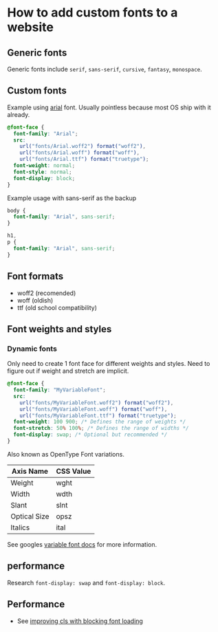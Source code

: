# How to add custom fonts to a website

## Generic fonts

Generic fonts include `serif`, `sans-serif`, `cursive`, `fantasy`, `monospace`.

## Custom fonts

Example using [arial](../659) font. Usually pointless because most OS ship with it already.

```css
@font-face {
  font-family: "Arial";
  src:
    url("fonts/Arial.woff2") format("woff2"),
    url("fonts/Arial.woff") format("woff"),
    url("fonts/Arial.ttf") format("truetype");
  font-weight: normal;
  font-style: normal;
  font-display: block;
}
```

Example usage with sans-serif as the backup

```css
body {
  font-family: "Arial", sans-serif;
}

h1,
p {
  font-family: "Arial", sans-serif;
}
```

## Font formats

- woff2 (recomended)
- woff (oldish)
- ttf (old school compatibility)

## Font weights and styles

### Dynamic fonts

Only need to create 1 font face for different weights and styles. Need to figure out if weight and stretch are implicit.

```css
@font-face {
  font-family: "MyVariableFont";
  src:
    url("fonts/MyVariableFont.woff2") format("woff2"),
    url("fonts/MyVariableFont.woff") format("woff"),
    url("fonts/MyVariableFont.ttf") format("truetype");
  font-weight: 100 900; /* Defines the range of weights */
  font-stretch: 50% 100%; /* Defines the range of widths */
  font-display: swap; /* Optional but recommended */
}
```

Also known as OpenType Font variations.

| Axis Name    | CSS Value |
| ------------ | --------- |
| Weight       | wght      |
| Width        | wdth      |
| Slant        | slnt      |
| Optical Size | opsz      |
| Italics      | ital      |

See googles [variable font docs] for more information.

[variable font docs]: https://fonts.google.com/knowledge/unknown/introducing_variable_fonts

## performance

Research `font-display: swap` and `font-display: block`.

## Performance

- See [improving cls with blocking font loading](../565)
